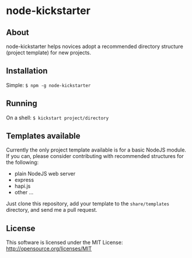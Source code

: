 # node-kickstarter #

## About ##

node-kickstarter helps novices adopt a recommended directory structure (project template) for new projects.

## Installation ##

Simple: `$ npm -g node-kickstarter`

## Running ##

On a shell: `$ kickstart project/directory`

## Templates available ##

Currently the only project template available is for a basic NodeJS module. If you can, please 
consider contributing with recommended structures for the following:

 * plain NodeJS web server
 * express
 * hapi.js
 * other ...

Just clone this repository, add your template to the `share/templates` directory, and send me a pull request.

License
-------
This software is licensed under the MIT License: http://opensource.org/licenses/MIT
